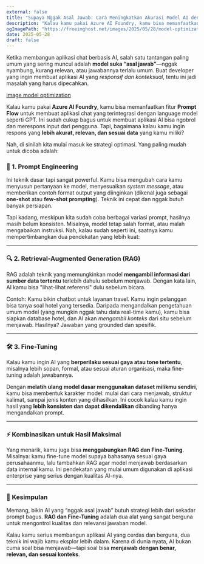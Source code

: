 ```yaml
---
external: false
title: "Supaya Nggak Asal Jawab: Cara Meningkatkan Akurasi Model AI dengan RAG & Fine-Tuning"
description: "Kalau kamu pakai Azure AI Foundry, kamu bisa memanfaatkan fitur Prompt Flow untuk membuat aplikasi chat yang terintegrasi dengan language model seperti GPT. Ini sudah cukup bagus untuk membuat aplikasi AI bisa ngobrol dan merespons input dari pengguna. Tapi, bagaimana kalau kamu ingin respons yang lebih akurat, relevan, dan sesuai data yang kamu miliki?"
ogImagePath: "https://freeimghost.net/images/2025/05/28/model-optimization.md.png"
date: 2025-05-28
draft: false
---
```


Ketika membangun aplikasi chat berbasis AI, salah satu tantangan paling umum yang sering muncul adalah **model suka “asal jawab”**—nggak nyambung, kurang relevan, atau jawabannya terlalu umum. Buat developer yang ingin membuat aplikasi AI yang *responsif dan konteksual*, tentu ini jadi masalah yang harus dipecahkan.

[image model optimization]("https://freeimghost.net/images/2025/05/28/model-optimization.md.png")  

Kalau kamu pakai **Azure AI Foundry**, kamu bisa memanfaatkan fitur **Prompt Flow** untuk membuat aplikasi chat yang terintegrasi dengan language model seperti GPT. Ini sudah cukup bagus untuk membuat aplikasi AI bisa ngobrol dan merespons input dari pengguna. Tapi, bagaimana kalau kamu ingin respons yang **lebih akurat, relevan, dan sesuai data** yang kamu miliki?

Nah, di sinilah kita mulai masuk ke strategi optimasi. Yang paling mudah untuk dicoba adalah:

### 🧠 1. Prompt Engineering

Ini teknik dasar tapi sangat powerful. Kamu bisa mengubah cara kamu menyusun pertanyaan ke model, menyesuaikan *system message*, atau memberikan contoh format output yang diinginkan (dikenal juga sebagai **one-shot** atau **few-shot prompting**). Teknik ini cepat dan nggak butuh banyak persiapan.

Tapi kadang, meskipun kita sudah coba berbagai variasi prompt, hasilnya masih belum konsisten. Misalnya, model tetap salah format, atau malah mengabaikan instruksi. Nah, kalau sudah seperti ini, saatnya kamu mempertimbangkan dua pendekatan yang lebih kuat:

---

### 🔍 2. Retrieval-Augmented Generation (RAG)

RAG adalah teknik yang memungkinkan model **mengambil informasi dari sumber data tertentu** terlebih dahulu sebelum menjawab. Dengan kata lain, AI kamu bisa "lihat-lihat referensi" dulu sebelum bicara.

Contoh: Kamu bikin chatbot untuk layanan travel. Kamu ingin pelanggan bisa tanya soal hotel yang tersedia. Daripada mengandalkan pengetahuan umum model (yang mungkin nggak tahu data real-time kamu), kamu bisa siapkan database hotel, dan AI akan *mengambil konteks* dari situ sebelum menjawab. Hasilnya? Jawaban yang grounded dan spesifik.

---

### 🛠️ 3. Fine-Tuning

Kalau kamu ingin AI yang **berperilaku sesuai gaya atau tone tertentu**, misalnya lebih sopan, formal, atau sesuai aturan organisasi, maka fine-tuning adalah jawabannya.

Dengan **melatih ulang model dasar menggunakan dataset milikmu sendiri**, kamu bisa membentuk karakter model: mulai dari cara menjawab, struktur kalimat, sampai jenis konten yang dihasilkan. Ini cocok kalau kamu ingin hasil yang **lebih konsisten dan dapat dikendalikan** dibanding hanya mengandalkan prompt.

---

### ⚡ Kombinasikan untuk Hasil Maksimal

Yang menarik, kamu juga bisa **menggabungkan RAG dan Fine-Tuning**. Misalnya: kamu fine-tune model supaya bahasanya sesuai gaya perusahaanmu, lalu tambahkan RAG agar model menjawab berdasarkan data internal kamu. Ini pendekatan yang mulai umum digunakan di aplikasi enterprise yang serius dengan kualitas AI-nya.

---

### 🧩 Kesimpulan

Memang, bikin AI yang “nggak asal jawab” butuh strategi lebih dari sekadar prompt bagus. **RAG dan Fine-Tuning** adalah dua alat yang sangat berguna untuk mengontrol kualitas dan relevansi jawaban model.

Kalau kamu serius membangun aplikasi AI yang cerdas dan berguna, dua teknik ini wajib kamu eksplor lebih dalam. Karena di dunia nyata, AI bukan cuma soal bisa menjawab—tapi soal bisa **menjawab dengan benar, relevan, dan sesuai konteks**.

